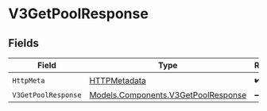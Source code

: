 # V3GetPoolResponse


## Fields

| Field                                                                               | Type                                                                                | Required                                                                            | Description                                                                         |
| ----------------------------------------------------------------------------------- | ----------------------------------------------------------------------------------- | ----------------------------------------------------------------------------------- | ----------------------------------------------------------------------------------- |
| `HttpMeta`                                                                          | [HTTPMetadata](../../Models/Components/HTTPMetadata.md)                             | :heavy_check_mark:                                                                  | N/A                                                                                 |
| `V3GetPoolResponse`                                                                 | [Models.Components.V3GetPoolResponse](../../Models/Components/V3GetPoolResponse.md) | :heavy_minus_sign:                                                                  | OK                                                                                  |
